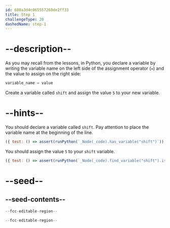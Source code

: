 ```yaml
---
id: 680a3d4c065557260de2ff33
title: Step 1
challengeType: 20
dashedName: step-1
---
```


# --description--

As you may recall from the lessons, in Python, you declare a variable by writing the variable name on the left side of the assignment operator (`=`) and the value to assign on the right side:

```py
variable_name = value
```

Create a variable called `shift` and assign the value `5` to your new variable.

# --hints--

You should declare a variable called `shift`. Pay attention to place the variable name at the beginning of the line.

```js
({ test: () => assert(runPython(`_Node(_code).has_variable("shift")`)) })
```

You should assign the value `5` to your `shift` variable.

```js
({ test: () => assert(runPython(`_Node(_code).find_variable("shift").is_equivalent("shift = 5")`)) })
```

# --seed--

## --seed-contents--

```py
--fcc-editable-region--

--fcc-editable-region--
```
